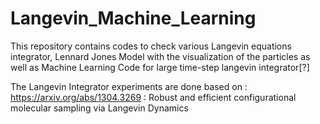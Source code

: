# Langevin_Machine_Learning

This repository contains codes to check various Langevin equations integrator, Lennard Jones Model with the visualization of the particles as well as Machine Learning Code for large time-step langevin integrator[?]

The Langevin Integrator experiments are done based on : 
https://arxiv.org/abs/1304.3269 : Robust and efficient configurational molecular sampling via Langevin Dynamics

